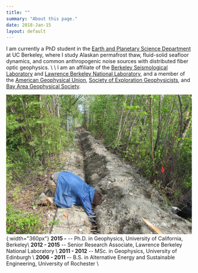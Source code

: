 ```yaml
---
title: ""
summary: "About this page."
date: 2018-Jan-15
layout: default
---
```

I am currently a PhD student in the [Earth and Planetary Science Department](https://sites.agu.org/) at UC Berkeley, where I study Alaskan permafrost thaw, fluid-solid seafloor dynamics, and common anthropogenic noise sources with distributed fiber optic geophysics.
\\
\\
I am an affiliate of the [Berkeley Seismological Laboratory](https:http://seismo.berkeley.edu/) and [Lawrence Berkeley National Laboratory](http://www.lbl.gov/), and a member of the [American Geophysical Union](https://sites.agu.org/), [Society of Exploration Geophysicists](https://seg.org/), and [Bay Area Geophysical Society](http://bayareageophysicalsociety.org/).

![Researcher Portrait](assets/images/fairbanks/nateTrench.JPG "nateTrench"){:width="360px"}
**2015 -**			-- Ph.D. in Geophysics, University of California, Berkeley\\
**2012 - 2015** -- Senior Research Associate, Lawrence Berkeley National Laboratory \\
**2011 - 2012** -- MSc. in Geophysics, University of Edinburgh \\
**2006 - 2011** -- B.S. in Alternative Energy and Sustainable Engineering, University of Rochester \\
